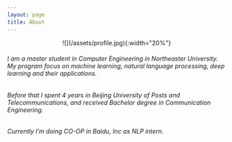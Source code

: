 ```yaml
---
layout: page
title: About
---
```

<center>
![](/assets/profile.jpg){:width="20%"}
</center>

###### I am a master student in Computer Engineering in Northeaster University. My program focus on machine learning, natural language processing, deep learning and their applications.

###### Before that I spent 4 years in Beijing University of Posts and Telecommunications, and received Bachelor degree in Communication Engineering.

###### Currently I’m doing CO-OP in Baidu, Inc as NLP intern.

